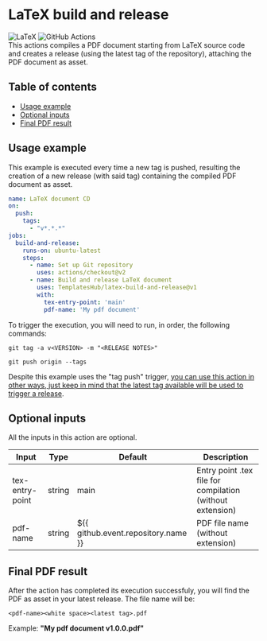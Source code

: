 # LaTeX build and release
![LaTeX](https://img.shields.io/badge/latex-%23008080.svg?style=for-the-badge&logo=latex&logoColor=white)
![GitHub Actions](https://img.shields.io/badge/github%20actions-%232671E5.svg?style=for-the-badge&logo=githubactions&logoColor=white)   
This actions compiles a PDF document starting from LaTeX source code and creates a release (using the latest tag of the repository), attaching the PDF document as asset.

## Table of contents
- [Usage example](#usage-example)
- [Optional inputs](#optional-inputs)
- [Final PDF result](#final-pdf-result)

## Usage example
This example is executed every time a new tag is pushed, resulting the creation of a new release (with said tag) containing the compiled PDF document as asset.
```yaml
name: LaTeX document CD
on:
  push:
    tags:
      - "v*.*.*"
jobs:
  build-and-release:
    runs-on: ubuntu-latest
    steps:
      - name: Set up Git repository
        uses: actions/checkout@v2
      - name: Build and release LaTeX document
        uses: TemplatesHub/latex-build-and-release@v1
        with:
          tex-entry-point: 'main'
          pdf-name: 'My pdf document'
```
To trigger the execution, you will need to run, in order, the following commands:
```console
git tag -a v<VERSION> -m "<RELEASE NOTES>"
```
```console
git push origin --tags
```
Despite this example uses the "tag push" trigger, <ins>you can use this action in other ways, just keep in mind that the latest tag available will be used to trigger a release</ins>.

## Optional inputs
All the inputs in this action are optional.

| Input           | Type   | Default                             | Description                                               |
|-----------------|--------|-------------------------------------|-----------------------------------------------------------|
| tex-entry-point | string | main                                | Entry point .tex file for compilation (without extension) |
| pdf-name        | string | ${{ github.event.repository.name }} | PDF file name (without extension)                         |

## Final PDF result
After the action has completed its execution successfuly, you will find the PDF as asset in your latest release. The file name will be:  
```console
<pdf-name><white space><latest tag>.pdf
```
Example: __"My pdf document v1.0.0.pdf"__